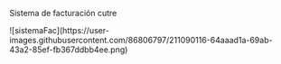 <p>Sistema de facturación cutre </p>
![sistemaFac](https://user-images.githubusercontent.com/86806797/211090116-64aaad1a-69ab-43a2-85ef-fb367ddbb4ee.png)

